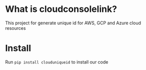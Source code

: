 # What is cloudconsolelink?
This project for generate unique id for AWS, GCP and Azure cloud resources

# Install
Run ```pip install clouduniqueid``` to install our code